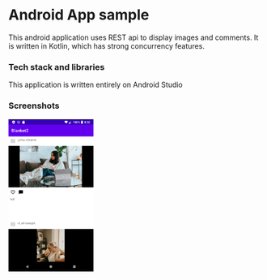 # Android App sample
This android application uses REST api to display images and comments. It is written in Kotlin, which has strong concurrency features.

### Tech stack and libraries
This application is written entirely on Android Studio

### Screenshots

<img src="/img/screenshot1.png"
     alt="Website Screenshot"
     style="height: 300px;" />

